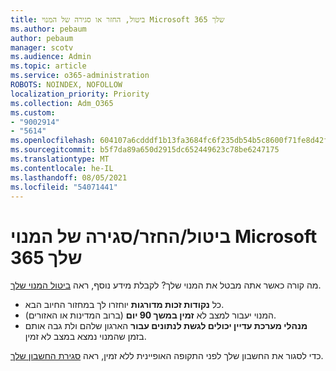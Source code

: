 ```yaml
---
title: ביטול, החזר או סגירה של המנוי Microsoft 365 שלך
ms.author: pebaum
author: pebaum
manager: scotv
ms.audience: Admin
ms.topic: article
ms.service: o365-administration
ROBOTS: NOINDEX, NOFOLLOW
localization_priority: Priority
ms.collection: Adm_O365
ms.custom:
- "9002914"
- "5614"
ms.openlocfilehash: 604107a6cdddf1b13fa3684fc6f235db54b5c8600f71fe8d42f26ee179abfe6e
ms.sourcegitcommit: b5f7da89a650d2915dc652449623c78be6247175
ms.translationtype: MT
ms.contentlocale: he-IL
ms.lasthandoff: 08/05/2021
ms.locfileid: "54071441"
---
```

# <a name="cancelrefundclose-your-microsoft-365-subscription"></a>ביטול/החזר/סגירה של המנוי Microsoft 365 שלך

מה קורה כאשר אתה מבטל את המנוי שלך? לקבלת מידע נוסף, ראה [ביטול המנוי שלך](https://docs.microsoft.com/microsoft-365/commerce/subscriptions/cancel-your-subscription?view=o365-worldwide).

- כל **נקודות זכות מדורגות** יוחזרו לך במחזור החיוב הבא.
- המנוי יעבור למצב לא **זמין במשך 90 יום** (ברוב המדינות או האזורים).
- **מנהלי מערכת עדיין יכולים לגשת לנתונים עבור** הארגון שלהם ולת גבה אותם בזמן שהמנוי נמצא במצב לא זמין.

כדי לסגור את החשבון שלך לפני התקופה האופיינית ללא זמין, ראה [סגירת החשבון שלך](https://docs.microsoft.com/microsoft-365/commerce/close-your-account?view=o365-worldwide).
